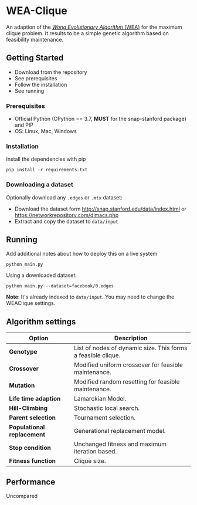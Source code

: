 # WEA-Clique

An adaption of the [*Wong Evolutionary Algorithm* (WEA)](https://hdl.handle.net/20.500.12724/8723) for the maximum clique problem.
It results to be a simple genetic algorithm based on feasibility maintenance.

## Getting Started
- Download from the repository
- See prerequisites
- Follow the installation
- See running

### Prerequisites

- Official Python (CPython == 3.7, **MUST** for the snap-stanford package) and PIP
- OS: Linux, Mac, Windows

### Installation

Install the dependencies with pip

```
pip install -r requirements.txt
```

### Downloading a dataset
Optionally download any `.edges` or `.mtx` dataset:
- Download the dataset form http://snap.stanford.edu/data/index.html or https://networkrepository.com/dimacs.php
- Extract and copy the dataset to `data/input`

## Running

Add additional notes about how to deploy this on a live system

```
python main.py
```

Using a downloaded dataset:
```
python main.py --dataset=facebook/0.edges
```
**Note**: It's already indexed to `data/input`. You may need to change the WEAClique settings.

## Algorithm settings

| Option                | Description |
| --------------------- | ----------- |
| **Genotype**          | List of nodes of dynamic size. This forms a feasible clique. |
| **Crossover**         | Modified uniform crossover for feasible maintenance. |
| **Mutation**          | Modified random resetting for feasible maintenance. |
| **Life time adaption**| Lamarckian Model. |
| **Hill-Climbing**     | Stochastic local search. |
| **Parent selection**  | Tournament selection. |
| **Populational replacement**  | Generational replacement model. |
| **Stop condition**    | Unchanged fitness and maximum iteration based. |
| **Fitness function**  | Clique size. |

## Performance
Uncompared
